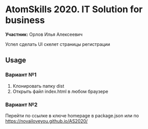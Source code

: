 # AtomSkills 2020. IT Solution for business

**Участник:** Орлов Илья Алексеевич

Успел сделать UI скелет страницы регистрации

## Usage

### Вариант №1

1. Клонировать папку dist
2. Открыть файл index.html в любом браузере

### Вариант №2

Перейти по ссылке в ключе homepage в package.json или по https://novailoveyou.github.io/AS2020/
